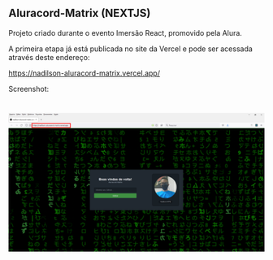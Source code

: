 ## Aluracord-Matrix (NEXTJS)

Projeto criado durante o evento Imersão React, promovido pela Alura.

A primeira etapa já está publicada no site da Vercel e pode ser acessada através deste endereço:

https://nadilson-aluracord-matrix.vercel.app/


Screenshot:

<h1 align="center">
    <img alt="Aluracord-Matrix" title="Aluracord-Matrix" src="Screenshot_Aula_01.png" />
</h1>